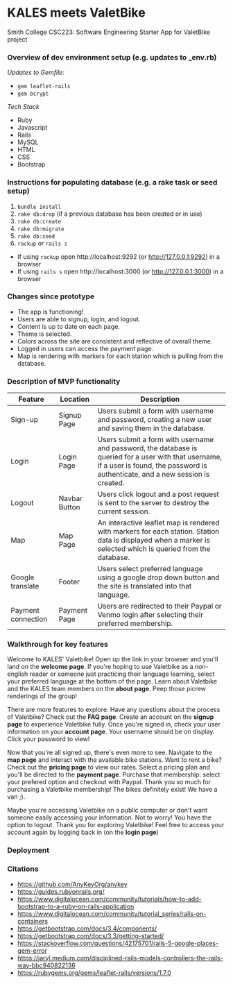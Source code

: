 # KALES meets ValetBike

Smith College CSC223: Software Engineering
Starter App for ValetBike project

### Overview of dev environment setup (e.g. updates to _env.rb)

*Updates to Gemfile:*
- `gem leaflet-rails`
- `gem bcrypt`

*Tech Stack*
- Ruby
- Javascript
- Rails
- MySQL
- HTML
- CSS
- Bootstrap

### Instructions for populating database (e.g. a rake task or seed setup)
1. `bundle install`
2. `rake db:drop` (if a previous database has been created or in use)
3. `rake db:create`
4. `rake db:migrate`
5. `rake db:seed`
3. `rackup` or `rails s`

* If using `rackup` open http://localhost:9292 (or http://127.0.0.1:9292) in a browser
* If using `rails s` open http://localhost:3000 (or http://127.0.0.1:3000) in a browser

### Changes since prototype
- The app is functioning!
- Users are able to signup, login, and logout.
- Content is up to date on each page.
- Theme is selected.
- Colors across the site are consistent and reflective of overall theme.
- Logged in users can access the payment page.
- Map is rendering with markers for each station which is pulling from the database.

### Description of MVP functionality

| Feature | Location | Description |
| -- | -- | ---------------------- |
| Sign-up | Signup Page | Users submit a form with username and password, creating a new user and saving them in the database. |
| Login | Login Page | Users submit a form with username and password, the database is queried for a user with that username, if a user is found, the password is authenticate, and a new session is created. |
| Logout | Navbar Button | Users click logout and a post request is sent to the server to destroy the current session. |
| Map | Map Page | An interactive leaflet map is rendered with markers for each station. Station data is displayed when a marker is selected which is queried from the database. |
| Google translate | Footer | Users select preferred language using a google drop down button and the site is translated into that language. |
| Payment connection | Payment Page | Users are redirected to their Paypal or Venmo login after selecting their preferred membership. |

### Walkthrough for key features

Welcome to KALES' Valetbike! Open up the link in your browser and you'll land on the **welcome page**. If you're hoping to use Valetbike as a non-english reader or someone just practicing their language learning, select your preferred language at the bottom of the page. Learn about Valetbike and the KALES team members on the **about page**. Peep those picrew renderings of the group! 

There are more features to explore. Have any questions about the process of Valetbike? Check out the **FAQ page**. Create an account on the **signup page** to experience Valetbike fully. Once you're signed in, check your user information on your **account page**. Your username should be on display. Click your password to view!

Now that you're all signed up, there's even more to see. Navigate to the **map page** and interact with the available bike stations. Want to rent a bike? Check out the **pricing page** to view our rates. Select a pricing plan and you'll be directed to the **payment page**. Purchase that membership: select your prefered option and checkout with Paypal. Thank you so much for purchasing a Valetbike membership! The bikes definitely exist! We have a van ;).

Maybe you're accessing Valetbike on a public computer or don't want someone easily accessing your information. Not to worry! You have the option to logout. Thank you for exploring Valetbike! Feel free to access your account again by logging back in (on the **login page**)

### Deployment


### Citations
- https://github.com/AnyKeyOrg/anykey
- https://guides.rubyonrails.org/
- https://www.digitalocean.com/community/tutorials/how-to-add-bootstrap-to-a-ruby-on-rails-application
- https://www.digitalocean.com/community/tutorial_series/rails-on-containers
- https://getbootstrap.com/docs/3.4/components/
- https://getbootstrap.com/docs/3.3/getting-started/
- https://stackoverflow.com/questions/42175701/rails-5-google-places-gem-error
- https://jaryl.medium.com/disciplined-rails-models-controllers-the-rails-way-bbc940822136
- https://rubygems.org/gems/leaflet-rails/versions/1.7.0
